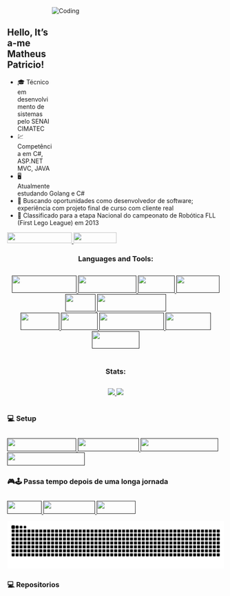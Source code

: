 <div>
   <img align="right" alt="Coding" width="400" height="413" src="https://c.tenor.com/-BVsDZoO0d8AAAAC/dedinho-anime.gif">
</div>

<br>

## Hello, It’s a-me Matheus Patricio!

- 🎓 Técnico em desenvolvimento de sistemas pelo SENAI CIMATEC
- 💹 Competência em C#, ASP.NET MVC, JAVA
- 🖥️ Atualmente estudando Golang e C#
- 👯 Buscando oportunidades como desenvolvedor de software; experiência com projeto final de curso com cliente real
- 🥇 Classificado para a etapa Nacional do campeonato de Robótica FLL (First Lego League) em 2013
<div align="left">
  <a href="https://www.linkedin.com/in/matheuspatricio/" target="_blank"> <img src="https://img.shields.io/badge/Linkedin-Perfil-%230077B5.svg?style=for-the-badge&logo=linkedin&logoColor=white" width="150" height="25"/> </a>
  <img src="http://estruyf-github.azurewebsites.net/api/VisitorHit?user=MPaTXD&repo=MPaTXD&countColorcountColor&countColor=%230077B5" width="100" height="25"/> 
</div>

<div>
<h3 align="center">Languages and Tools:</h3>
</div>

## 
<div align="center">
  <a href="" target="_blank"> <img src="https://img.shields.io/badge/Windows-0078D6?style=for-the-badge&logo=windows&logoColor=white" width="150" height="40"/> </a> 
  <a href="" target="_blank"> <img src="https://img.shields.io/badge/Ubuntu-E95420?style=for-the-badge&logo=ubuntu&logoColor=white" width="135" height="40"/> </a> 
  <a href="" target="_blank"> <img src="https://img.shields.io/badge/C%23-239120?style=for-the-badge&logo=c-sharp&logoColor=white" width="85" height="40"/> </a> 
  <a href="" target="_blank"> <img src="https://img.shields.io/badge/C%2B%2B-00599C?style=for-the-badge&logo=c%2B%2B&logoColor=white" width="100" height="40"/> </a>
  <a href="" target="_blank"> <img src="https://img.shields.io/badge/C-00599C?style=for-the-badge&logo=c&logoColor=white" width="70" height="40"/> </a> 
  <a href="" target="_blank"> <img src="https://img.shields.io/badge/JavaScript-323330?style=for-the-badge&logo=javascript&logoColor=F7DF1E" width="160" height="40"/> </a> 
  <div>
    <a href="" target="_blank"> <img src="https://img.shields.io/badge/Java-ED8B00?style=for-the-badge&logo=java&logoColor=white" width="90" height="40"/> </a> 
    <a href="" target="_blank"> <img src="https://img.shields.io/badge/Go-00ADD8?style=for-the-badge&logo=go&logoColor=white" width="85" height="40"/> </a>
    <a href="" target="_blank"> <img src="https://img.shields.io/badge/Postman-FF6C37?style=for-the-badge&logo=postman&logoColor=white" width="150" height="40"/> </a>
    <a href="" target="_blank"> <img src="https://img.shields.io/badge/.NET-5C2D91?style=for-the-badge&logo=.net&logoColor=white" width="105" height="40"/> </a> 
    <a href="" target="_blank"> <img src="https://img.shields.io/badge/MySQL-00000F?style=for-the-badge&logo=mysql&logoColor=white" width="110" height="40"/> </a> 
  </div>
</div>

<br>

<h3 align="center">Stats:</h3>

## 
<div align="center"> 
   <a href="https://github.com/anuraghazra/github-readme-stats">
    <img  src="https://github-readme-stats.vercel.app/api?username=MPaTXD&count_private=true&show_icons=true&theme=tokyonight" />
  </a>
<a href="https://github.com/anuraghazra/convoychat">
  <img  src="https://github-readme-stats.vercel.app/api/top-langs/?username=MPaTXD&theme=tokyonight" />
</a>
</div>

<br>

<h3>💻 Setup</h3>

##
<div align="left">
  <a href="" target="_blank"> <img src="https://img.shields.io/badge/XBOX-SERIES_S-107C10?style=for-the-badge&logo=xbox&logoColor=white" width="160" height="30"/> </a> 
  <a href="" target="_blank"> <img src="https://img.shields.io/badge/Windows-11-0078D6?style=for-the-badge&logo=windows&logoColor=white" width="142" height="30"/> </a> 
  <a href="" target="_blank"> <img src="https://img.shields.io/badge/AMD-Ryzen_5_3600-ED1C24?style=for-the-badge&logo=amd&logoColor=white" width="180" height="30"/> </a> 
  <a href="" target="_blank"> <img src="https://img.shields.io/badge/NVIDIA-GTX1060-76B900?style=for-the-badge&logo=nvidia&logoColor=white" width="180" height="30"/> </a>
</div>


<h3>🎮🕹 Passa tempo depois de uma longa jornada</h3>

##
<div>
  <a href="" target="_blank"> <img src="https://img.shields.io/badge/Xbox-107C10?style=for-the-badge&logo=xbox&logoColor=white" width="80" height="30"/> </a> 
  <a href="" target="_blank"> <img src="https://img.shields.io/badge/epicgames-%23313131.svg?style=for-the-badge&logo=epicgames&logoColor=white" width="120" height="30"/> </a>
  <a href="" target="_blank"> <img src="https://img.shields.io/badge/Steam-000000?style=for-the-badge&logo=steam&logoColor=white" width="90" height="30"/> </a> 
</div>

![Snake animation](https://github.com/MPaTXD/MPaTXD/blob/output/github-contribution-grid-snake.svg) 


<h3>💻 Repositorios</h3>

##
<div>
  
</div>





